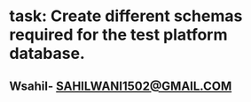 # task: Create different schemas required for the test platform database.

## Wsahil- SAHILWANI1502@GMAIL.COM

